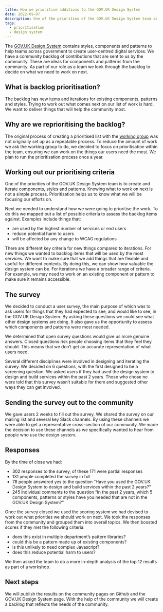 ```yaml
---
title: How we prioritise additions to the GOV.UK Design System
date: 2022-09-07
description: One of the priorities of the GOV.UK Design System team is to create and iterate components, styles and patterns
tags:
  - prioritisation
  - design system
---
```


The [GOV.UK Design System](https://design-system.service.gov.uk/) contains styles, components and patterns to help teams across government to create user-centred digital services. We have a community backlog of contributions that are sent to us by the community. These are ideas for components and patterns from the community. As part of our role as a team we look through the backlog to decide on what we need to work on next.  

## What is backlog prioritisation?

The backlog has new items and iterations for existing components, patterns and styles. Trying to work out what comes next on our list of work is hard. We want to deliver things that will help the community most.

## Why are we reprioritising the backlog?

The original process of creating a prioritised list with the [working group](https://design-system.service.gov.uk/community/design-system-working-group/) was not originally set up as a repeatable process. To reduce the amount of work we ask the working group to do, we decided to focus on prioritisation within the team, ensuring we can work on the things our users need the most. We plan to run the prioritisation process once a year. 

## Working out our prioritising criteria

One of the priorities of the GOV.UK Design System team is to create and iterate components, styles and patterns. Knowing what to work on next is not a simple process. Prioritisation helps us to know what we will be focusing our efforts on. 

Next we needed to understand how we were going to prioritise the work. To do this we mapped out a list of possible criteria to assess the backlog items against. Examples include things that:

- are used by the highest number of services or end users
- reduce potential harm to users 
- will be affected by any change to WCAG regulations

There are different key criteria for new things compared to iterations. For new things we wanted to backlog items that will be used by the most services. We want to make sure that we add things that are flexible and useful for different contexts.  By doing this, we can show how valuable the design system can be. For iterations we have a broader range of criteria. For example, we may need to work on an existing component or pattern to make sure it remains accessible.

## The survey 

We decided to conduct a user survey, the main purpose of which was to ask users for things that they had expected to see, and would like to see, in the GOV.UK Design System. By asking these questions we could see what other design systems are doing. It also gave us the opportunity to assess which components and patterns were most needed.

We determined that open survey questions would give us more genuine answers. Closed questions risk people choosing items that they feel they should. This means that we don’t get an accurate representation of what users need. 

Several different disciplines were involved in designing and iterating the survey. We decided on 6 questions, with the first designed to be a screening question. We asked users if they had used the design system to design and build services within the past 2 years. Those who chose no were told that this survey wasn’t suitable for them and suggested other ways they can get involved.  

## Sending the survey out to the community

We gave users 2 weeks to fill out the survey. We shared the survey on our mailing list and several key Slack channels. By using these channels we were able to get a representative cross-section of our community. We made the decision to use these channels as we specifically wanted to hear from people who use the design system.

## Responses

By the time of close we had:

- 302 responses to the survey, of these 171 were partial responses 
- 131 people completed the survey in full 
- 78 people answered yes to the question “Have you used the GOV.UK Design System to design and build services within the past 2 years?”
- 245 individual comments to the question “In the past 2 years, which 5 components, patterns or styles have you needed that are not in the GOV.UK Design System?” 

Once the survey closed we used the scoring system we had devised to work out what priorities we should work on next. We took the responses from the community and grouped them into overall topics. We then boosted scores if they met the following criteria:

- does this exist in multiple department’s pattern libraries?
- could this be a pattern made up of existing components?
- is this unlikely to need complex Javascript?
- does this reduce potential harm to users?

We then asked the team to do a more in-depth analysis of the top 12 results as part of a workshop. 

## Next steps

We will publish the results on the community pages on Github and the GOV.UK Design System page. With the help of the community we will create a backlog that reflects the needs of the community.


